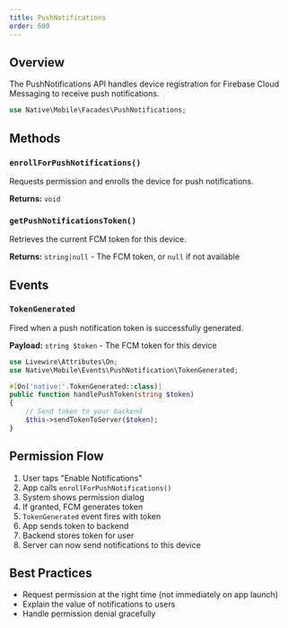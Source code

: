```yaml
---
title: PushNotifications
order: 600
---
```


## Overview

The PushNotifications API handles device registration for Firebase Cloud Messaging to receive push notifications.

```php
use Native\Mobile\Facades\PushNotifications;
```

## Methods

### `enrollForPushNotifications()`

Requests permission and enrolls the device for push notifications.

**Returns:** `void`

### `getPushNotificationsToken()`

Retrieves the current FCM token for this device.

**Returns:** `string|null` - The FCM token, or `null` if not available

## Events

### `TokenGenerated`

Fired when a push notification token is successfully generated.

**Payload:** `string $token` - The FCM token for this device

```php
use Livewire\Attributes\On;
use Native\Mobile\Events\PushNotification\TokenGenerated;

#[On('native:'.TokenGenerated::class)]
public function handlePushToken(string $token)
{
    // Send token to your backend
    $this->sendTokenToServer($token);
}
```

## Permission Flow

1. User taps "Enable Notifications"
2. App calls `enrollForPushNotifications()`
3. System shows permission dialog
4. If granted, FCM generates token
5. `TokenGenerated` event fires with token
6. App sends token to backend
7. Backend stores token for user
8. Server can now send notifications to this device

## Best Practices

- Request permission at the right time (not immediately on app launch)
- Explain the value of notifications to users
- Handle permission denial gracefully
